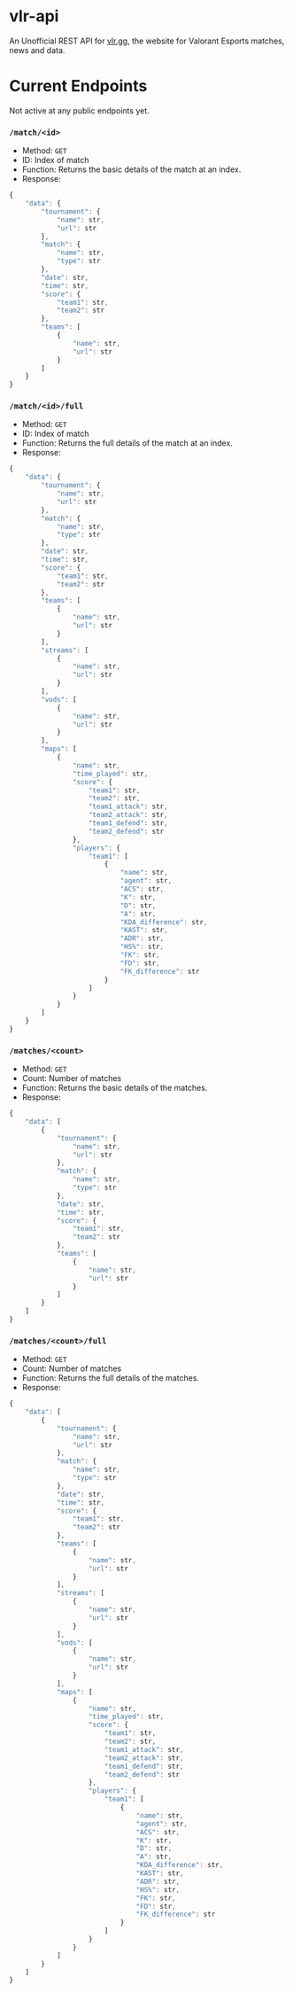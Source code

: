 # vlr-api
 An Unofficial REST API for [vlr.gg](https://www.vlr.gg/), the website for Valorant Esports matches, news and data.

# Current Endpoints
 Not active at any public endpoints yet.
 
### ```/match/<id>```

- Method: ```GET```
- ID: Index of match
- Function: Returns the basic details of the match at an index.
- Response:
```javascript
{
    "data": {
        "tournament": {
            "name": str,
            "url": str
        },
        "match": {
            "name": str,
            "type": str
        },
        "date": str,
        "time": str,
        "score": {
            "team1": str,
            "team2": str
        },
        "teams": [
            {
                "name": str,
                "url": str
            }
        ]
    }
}
```

### ```/match/<id>/full```

- Method: ```GET```
- ID: Index of match
- Function: Returns the full details of the match at an index.
- Response:
```javascript
{
    "data": {
        "tournament": {
            "name": str,
            "url": str
        },
        "match": {
            "name": str,
            "type": str
        },
        "date": str,
        "time": str,
        "score": {
            "team1": str,
            "team2": str
        },
        "teams": [
            {
                "name": str,
                "url": str
            }
        ],
        "streams": [
            {
                "name": str,
                "url": str
            }
        ],
        "vods": [
            {
                "name": str,
                "url": str
            }
        ],
        "maps": [
            {
                "name": str,
                "time_played": str,
                "score": {
                    "team1": str,
                    "team2": str,
                    "team1_attack": str,
                    "team2_attack": str,
                    "team1_defend": str,
                    "team2_defend": str
                },
                "players": {
                    "team1": [
                        {
                            "name": str,
                            "agent": str,
                            "ACS": str,
                            "K": str,
                            "D": str,
                            "A": str,
                            "KDA_difference": str,
                            "KAST": str,
                            "ADR": str,
                            "HS%": str,
                            "FK": str,
                            "FD": str,
                            "FK_difference": str
                        }
                    ]
                }
            }
        ]
    }
}
```

### ```/matches/<count>```

- Method: ```GET```
- Count: Number of matches
- Function: Returns the basic details of the matches.
- Response:
```javascript
{
    "data": [
        {
            "tournament": {
                "name": str,
                "url": str
            },
            "match": {
                "name": str,
                "type": str
            },
            "date": str,
            "time": str,
            "score": {
                "team1": str,
                "team2": str
            },
            "teams": [
                {
                    "name": str,
                    "url": str
                }
            ]
        }
    ]   
}
```

### ```/matches/<count>/full```

- Method: ```GET```
- Count: Number of matches
- Function: Returns the full details of the matches.
- Response:
```javascript
{
    "data": [
        {
            "tournament": {
                "name": str,
                "url": str
            },
            "match": {
                "name": str,
                "type": str
            },
            "date": str,
            "time": str,
            "score": {
                "team1": str,
                "team2": str
            },
            "teams": [
                {
                    "name": str,
                    "url": str
                }
            ],
            "streams": [
                {
                    "name": str,
                    "url": str
                }
            ],
            "vods": [
                {
                    "name": str,
                    "url": str
                }
            ],
            "maps": [
                {
                    "name": str,
                    "time_played": str,
                    "score": {
                        "team1": str,
                        "team2": str,
                        "team1_attack": str,
                        "team2_attack": str,
                        "team1_defend": str,
                        "team2_defend": str
                    },
                    "players": {
                        "team1": [
                            {
                                "name": str,
                                "agent": str,
                                "ACS": str,
                                "K": str,
                                "D": str,
                                "A": str,
                                "KDA_difference": str,
                                "KAST": str,
                                "ADR": str,
                                "HS%": str,
                                "FK": str,
                                "FD": str,
                                "FK_difference": str
                            }
                        ]
                    }
                }
            ]
        }
    ]
}
```

